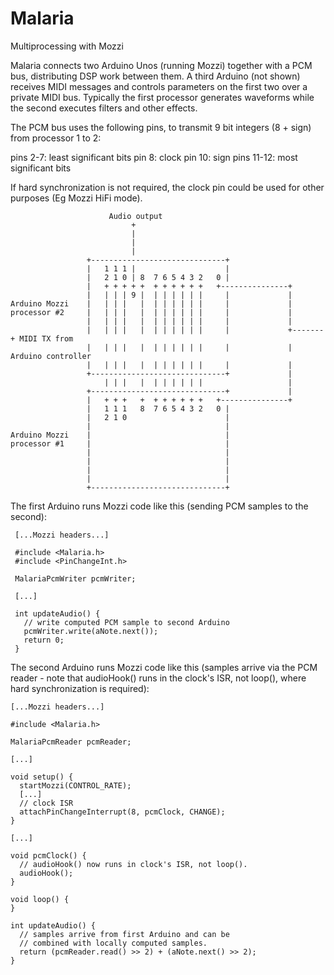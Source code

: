 # Malaria
Multiprocessing with Mozzi

Malaria connects two Arduino Unos (running Mozzi) together with a PCM bus,
distributing DSP work between them.  A third Arduino (not shown) receives
MIDI messages and controls parameters on the first two over a private MIDI bus.
Typically the first processor generates waveforms while the second executes filters
and other effects.

The PCM bus uses the following pins, to transmit 9 bit integers (8 + sign) from
processor 1 to 2:

  pins 2-7: least significant bits
     pin 8: clock
    pin 10: sign
pins 11-12: most significant bits

If hard synchronization is not required, the clock pin could be used for other
purposes (Eg Mozzi HiFi mode).


                          Audio output
                               +
                               |
                               |
                               |
                     +------------------------------+
                     |   1 1 1 |                    |
                     |   2 1 0 | 8  7 6 5 4 3 2   0 |
                     |   + + + + +  + + + + + +   +---------------+
                     |   | | | 9 |  | | | | | |     |             |
    Arduino Mozzi    |   | | |   |  | | | | | |     |             |
    processor #2     |   | | |   |  | | | | | |     |             |
                     |   | | |   |  | | | | | |     |             |
                     |   | | |   |  | | | | | |     |             +-------+ MIDI TX from
                     |   | | |   |  | | | | | |     |             |         Arduino controller
                     |   | | |   |  | | | | | |     |             |
                     +------------------------------+             |
                         | | |   |  | | | | | |                   |
                     +------------------------------+             |
                     |   + + +   +  + + + + + +   +---------------+
                     |   1 1 1   8  7 6 5 4 3 2   0 |
                     |   2 1 0                      |
                     |                              |
    Arduino Mozzi    |                              |
    processor #1     |                              |
                     |                              |
                     |                              |
                     |                              |
                     |                              |
                     +------------------------------+


The first Arduino runs Mozzi code like this (sending PCM samples
to the second):

     [...Mozzi headers...]

     #include <Malaria.h>
     #include <PinChangeInt.h>

     MalariaPcmWriter pcmWriter;

     [...]

     int updateAudio() {
       // write computed PCM sample to second Arduino
       pcmWriter.write(aNote.next());
       return 0;
     }

The second Arduino runs Mozzi code like this (samples arrive via
the PCM reader - note that audioHook() runs in the clock's ISR,
not loop(), where hard synchronization is required):

    [...Mozzi headers...]

    #include <Malaria.h>

    MalariaPcmReader pcmReader;

    [...]

    void setup() {
      startMozzi(CONTROL_RATE);
      [...]
      // clock ISR
      attachPinChangeInterrupt(8, pcmClock, CHANGE);
    }

    [...]

    void pcmClock() {
      // audioHook() now runs in clock's ISR, not loop().
      audioHook();
    }

    void loop() {
    }

    int updateAudio() {
      // samples arrive from first Arduino and can be
      // combined with locally computed samples.
      return (pcmReader.read() >> 2) + (aNote.next() >> 2);
    }
